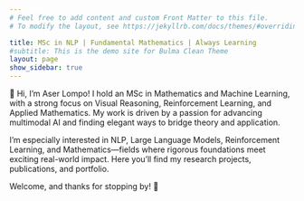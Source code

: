 ```yaml
---
# Feel free to add content and custom Front Matter to this file.
# To modify the layout, see https://jekyllrb.com/docs/themes/#overriding-theme-defaults

title: MSc in NLP | Fundamental Mathematics | Always Learning
#subtitle: This is the demo site for Bulma Clean Theme
layout: page
show_sidebar: true
---
```

👋 Hi, I’m Aser Lompo!
I hold an MSc in Mathematics and Machine Learning, with a strong focus on Visual Reasoning, Reinforcement Learning, and Applied Mathematics. My work is driven by a passion for advancing multimodal AI and finding elegant ways to bridge theory and application.

I’m especially interested in NLP, Large Language Models, Reinforcement Learning, and Mathematics—fields where rigorous foundations meet exciting real-world impact. Here you’ll find my research projects, publications, and portfolio.

Welcome, and thanks for stopping by! 🚀
